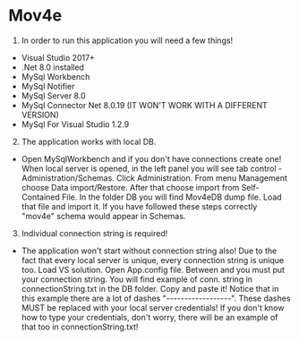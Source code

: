 # Mov4e

1. In order to run this application you will need a few things!
  - Visual Studio 2017+
  - .Net 8.0 installed
  - MySql Workbench
  - MySql Notifier
  - MySql Server 8.0
  - MySql Connector Net 8.0.19 (IT WON'T WORK WITH A DIFFERENT VERSION)
  - MySql For Visual Studio 1.2.9

2. The application works with local DB.
  - Open MySqlWorkbench and if you don't have connections create one! When local server is opened, in the left panel you will see
    tab control - Administration/Schemas. Click Administration. From menu Management choose Data import/Restore. After that choose
    import from Self-Contained File. In the folder DB you will find Mov4eDB dump file. Load that file and import it. If you have 
    followed these steps correctly "mov4e" schema would appear in Schemas.
    
3. Individual connection string is required!
  - The application won't start without connection string also! Due to the fact that every local server is unique, every connection string is 
   unique too. Load VS solution. Open App.config file. Between <connectionStrings> and </connectionStrings> you must put your connection      string. You will find example of conn. string in connectionString.txt in the DB folder. Copy and paste it! Notice that in this          example there are a lot of dashes "------------------". These dashes MUST be replaced with your local server credentials! If you          don't know how to type your credentials, don't worry, there will be an example of that too in connectionString.txt!
  
